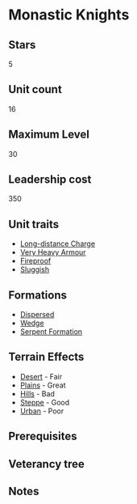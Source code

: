 # Monastic Knights

## Stars
5

## Unit count
16

## Maximum Level
30

## Leadership cost
350

## Unit traits
* [Long-distance Charge](../../unit-traits/long-distance-charge.md)
* [Very Heavy Armour](../../unit-traits/very-heavy-armour.md)
* [Fireproof](../../unit-traits/fireproof.md)
* [Sluggish](../../unit-traits/Sluggish.md)

## Formations
* [Dispersed](../../formations/dispersed.md)
* [Wedge](../../formations/wedge.md)
* [Serpent Formation](../../formations/serpent-formation.md)

## Terrain Effects
* [Desert](../../terrain-effects/desert) - Fair
* [Plains](../../terrain-effects/) - Great
* [Hills](../../terrain-effects/) - Bad
* [Steppe](../../terrain-effects/) - Good
* [Urban](../../terrain-effects/) - Poor

## Prerequisites

## Veterancy tree

## Notes

